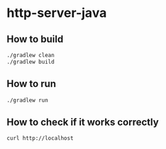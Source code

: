 #  http-server-java

## How to build

```bash
./gradlew clean
./gradlew build
```

## How to run

```bash
./gradlew run
```

## How to check if it works correctly

```bash
curl http://localhost
```